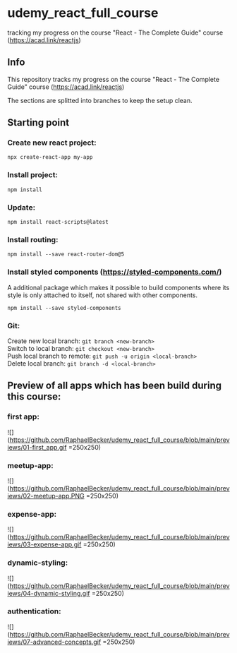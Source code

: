 # udemy_react_full_course

tracking my progress on the course "React - The Complete Guide" course (https://acad.link/reactjs)

## Info

This repository tracks my progress on the course "React - The Complete Guide" course (https://acad.link/reactjs)

The sections are splitted into branches to keep the setup clean.

## Starting point

### Create new react project:

`npx create-react-app my-app`

### Install project:

`npm install`

### Update:

`npm install react-scripts@latest`

### Install routing:

`npm install --save react-router-dom@5`

### Install styled components (https://styled-components.com/)

A additional package which makes it possible to build components where its style is only attached to itself, not shared with other components.

`npm install --save styled-components`

### Git:

Create new local branch: `git branch <new-branch>` \
Switch to local branch: `git checkout <new-branch>` \
Push local branch to remote: `git push -u origin <local-branch>` \
Delete local branch: `git branch -d <local-branch>`

## Preview of all apps which has been build during this course:

### first app:
![](https://github.com/RaphaelBecker/udemy_react_full_course/blob/main/previews/01-first_app.gif =250x250)

### meetup-app:
![](https://github.com/RaphaelBecker/udemy_react_full_course/blob/main/previews/02-meetup-app.PNG =250x250)

### expense-app:
![](https://github.com/RaphaelBecker/udemy_react_full_course/blob/main/previews/03-expense-app.gif =250x250)

### dynamic-styling:
![](https://github.com/RaphaelBecker/udemy_react_full_course/blob/main/previews/04-dynamic-styling.gif =250x250)

### authentication:
![](https://github.com/RaphaelBecker/udemy_react_full_course/blob/main/previews/07-advanced-concepts.gif =250x250)
